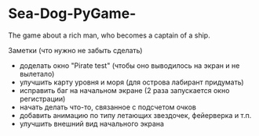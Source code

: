 # Sea-Dog-PyGame-
The game about a rich man, who becomes a captain of a ship.

Заметки (что нужно не забыть сделать)
- доделать окно "Pirate test" (чтобы оно выводилось на экран и не вылетало)
- улучшить карту уровня и моря (для острова лабирант придумать)
- исправить баг на начальном экране (2 раза запускается окно регистрации)
- начать делать что-то, связанное с подсчетом очков
- добавить анимацию по типу летающих звездочек, фейерверка и т.п.
- улучшить внешний вид начального экрана
